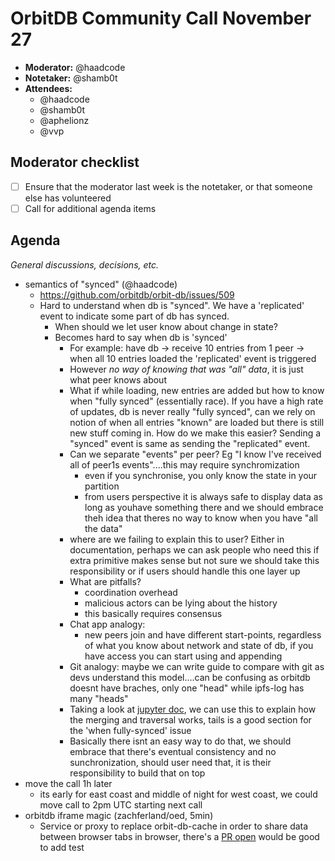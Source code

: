 # OrbitDB Community Call November 27

- **Moderator:** @haadcode
- **Notetaker:** @shamb0t
- **Attendees:**
    - @haadcode
    - @shamb0t
    - @aphelionz
    - @vvp

## Moderator checklist

- [ ] Ensure that the moderator last week is the notetaker, or that someone else has volunteered
- [ ] Call for additional agenda items

## Agenda
_General discussions, decisions, etc._
<!-- use this format for all topics, demos, etc. that you add to the agenda: -->
- semantics of "synced" (@haadcode)
    - https://github.com/orbitdb/orbit-db/issues/509
    - Hard to understand when db is "synced". We have a 'replicated' event to indicate some part of db has synced.
        - When should we let user know about change in state?
        - Becomes hard to say when db is 'synced'
            - For example: have db -> receive 10 entries from 1 peer -> when all 10 entries loaded the 'replicated' event is triggered
            - However *no way of knowing that was "all" data*, it is just what peer knows about
            - What if while loading, new entries are added but how to know when "fully synced" (essentially race). If you have a high rate of updates, db is never really "fully synced", can we rely on notion of when all entries "known" are loaded but there is still new stuff coming in. How do we make this easier? Sending a "synced" event is same as sending the "replicated" event.
            - Can we separate "events" per peer? Eg "I know I've received all of peer1s events"....this may require synchromization
                - even if you synchronise, you only know the state in your partition
                - from users perspective it is always safe to display data as long as youhave something there and we should embrace theh idea that theres no way to know when you have "all the data"
            - where are we failing to explain this to user? Either in documentation, perhaps we can ask people who need this if extra primitive makes sense but not sure we should take this responsibility or if users should handle this one layer up
            - What are pitfalls?
                - coordination overhead
                - malicious actors can be lying about the history
                - this basically requires consensus
            - Chat app analogy:
                - new peers join and have different start-points, regardless of what you know about network and state of db, if you have access you can start using and appending
            - Git analogy: maybe we can write guide to compare with git as devs understand this model....can be confusing as orbitdb doesnt have braches, only one "head" while ipfs-log has many "heads"
            - Taking a look at [jupyter doc](https://github.com/orbitdb/ipfs-log/blob/feat/jupyter-test/doc/Usage.ipynb), we can use this to explain how the merging and traversal works, tails is a good section for the 'when fully-synced' issue
            - Basically there isnt an easy way to do that, we should embrace that there's eventual consistency and no sunchronization, should user need that, it is their responsibility to build that on top
- move the call 1h later
    - its early for east coast and middle of night for west coast, we could move call to 2pm UTC starting next call
- orbitdb iframe magic (zachferland/oed, 5min)
    - Service or proxy to replace orbit-db-cache in order to share data between browser tabs in browser, there's a [PR open](https://github.com/orbitdb/orbit-db/pull/507) would be good to add test
